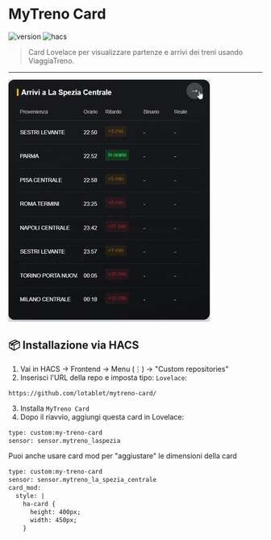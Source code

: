 # MyTreno Card

![version](https://img.shields.io/badge/version-1.0.3-blue)
![hacs](https://img.shields.io/badge/HACS-default-orange)

> Card Lovelace per visualizzare partenze e arrivi dei treni usando ViaggiaTreno.
---
![sample](https://github.com/lotablet/mytreno-card/blob/main/image/sample_card.gif)
## 📦 Installazione via HACS

1. Vai in HACS → Frontend → Menu (⋮) → "Custom repositories"
2. Inserisci l'URL della repo e imposta tipo: `Lovelace`:

```
https://github.com/lotablet/mytreno-card/
```


3. Installa `MyTreno Card`
4. Dopo il riavvio, aggiungi questa card in Lovelace:

```
type: custom:my-treno-card
sensor: sensor.mytreno_laspezia
```
Puoi anche usare card mod per "aggiustare" le dimensioni della card

```
type: custom:my-treno-card
sensor: sensor.mytreno_la_spezia_centrale
card_mod:
  style: |
    ha-card {
      height: 400px;
      width: 450px;
    }
```
